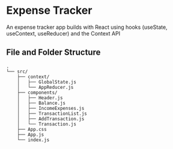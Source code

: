 # Expense Tracker

An expense tracker app builds with React using hooks (useState, useContext, useReducer) and the Context API

## File and Folder Structure

```
.
└── src/
    ├── context/
    │   ├── GlobalState.js
    │   └── AppReducer.js
    ├── components/
    │   ├── Header.js
    │   ├── Balance.js
    │   ├── IncomeExpenses.js
    │   ├── TransactionList.js
    │   ├── AddTransaction.js
    │   └── Transaction.js
    ├── App.css
    ├── App.js
    └── index.js
```
